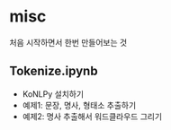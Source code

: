 # misc
처음 시작하면서 한번 만들어보는 것

## Tokenize.ipynb
- KoNLPy 설치하기
- 예제1: 문장, 명사, 형태소 추출하기
- 예제2: 명사 추출해서 워드클라우드 그리기
